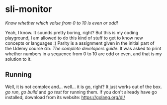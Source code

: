 # sli-monitor

*Know whether which value from 0 to 10 is even or odd!*

Yeah, I know. It sounds pretty boring, right? But this is my coding playground, I am allowed to do this kind of stuff to get to know new concepts or languages :)
Parity is a assignment given in the initial part of the Udemy course *Go: The complete developers guide*.
It was asked to print whether numbers in a sequence from 0 to 10 are odd or even, and that is my solution to it.

## Running

Well, it is not complex and... well... it is go, right? It just works out of the box. *go run*, *go build* and *go test* for running them.
If you don't already have go installed, download from its website: https://golang.org/dl/

